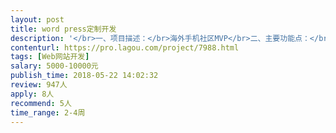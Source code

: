 ```yaml
---                
layout: post       
title: word press定制开发           
description: '</br>一、项目描述：</br>海外手机社区MVP</br>二、主要功能点：</br>新闻、社区、发帖、评论、收藏、分享、登录注册等</br>三、可参考产品：</br>威锋社区</br>四、人员要求：</br>1、有相关产品开发经验；</br>2、在北京</br>3、良好的沟通能力和契约精神。</br>'     
contenturl: https://pro.lagou.com/project/7988.html      
tags: [Web网站开发]            
salary: 5000-10000元          
publish_time: 2018-05-22 14:02:32         
review: 947人                   
apply: 8人                   
recommend: 5人                   
time_range: 2-4周              
---                 
```

